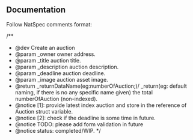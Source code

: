## Documentation
Follow NatSpec comments format:

/**
* @dev Create an auction
* @param _owner owner address.
* @param _title auction title.
* @param _description auction description.
* @param _deadline auction deadline.
* @param _image auction asset image.
* @return _returnDataName(eg:numberOfAuction;)/ _return(eg: default naming, if there is no any specific name given) the total numberOfAuction (non-indexed).
* @notice [1]: provide latest index auction and store in the reference of Auction struct variable.
* @notice [2]: check if the deadline is some time in future.
* @notice TODO: please add form validation in future
* @notice status: completed/WIP.
*/